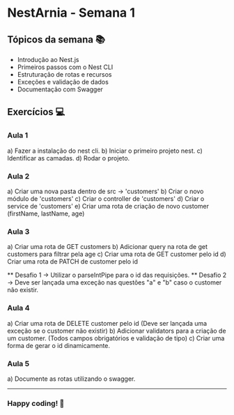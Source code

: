 # NestArnia - Semana 1

## Tópicos da semana 📚

- Introdução ao Nest.js
- Primeiros passos com o Nest CLI
- Estruturação de rotas e recursos
- Exceções e validação de dados
- Documentação com Swagger

## Exercícios 💻

### Aula 1

a) Fazer a instalação do nest cli.
b) Iniciar o primeiro projeto nest.
c) Identificar as camadas.
d) Rodar o projeto.

### Aula 2

a) Criar uma nova pasta dentro de src -> 'customers'
b) Criar o novo módulo de 'customers'
c) Criar o controller de 'customers'
d) Criar o service de 'customers'
e) Criar uma rota de criação de novo customer (firstName, lastName, age)

### Aula 3

a) Criar uma rota de GET customers
b) Adicionar query na rota de get customers para filtrar pela age
c) Criar uma rota de GET customer pelo id
d) Criar uma rota de PATCH de customer pelo id 

** Desafio 1 -> Utilizar o parseIntPipe para o id das requisições.
** Desafio 2 -> Deve ser lançada uma exceção nas questões "a" e "b" caso o customer não existir.

### Aula 4

a) Criar uma rota de DELETE customer pelo id (Deve ser lançada uma exceção se o customer não existir)
b) Adicionar validators para a criação de um customer. (Todos campos obrigatórios e validação de tipo)
c) Criar uma forma de gerar o id dinamicamente.

### Aula 5

a) Documente as rotas utilizando o swagger.

---

### **Happy coding!** 🚀